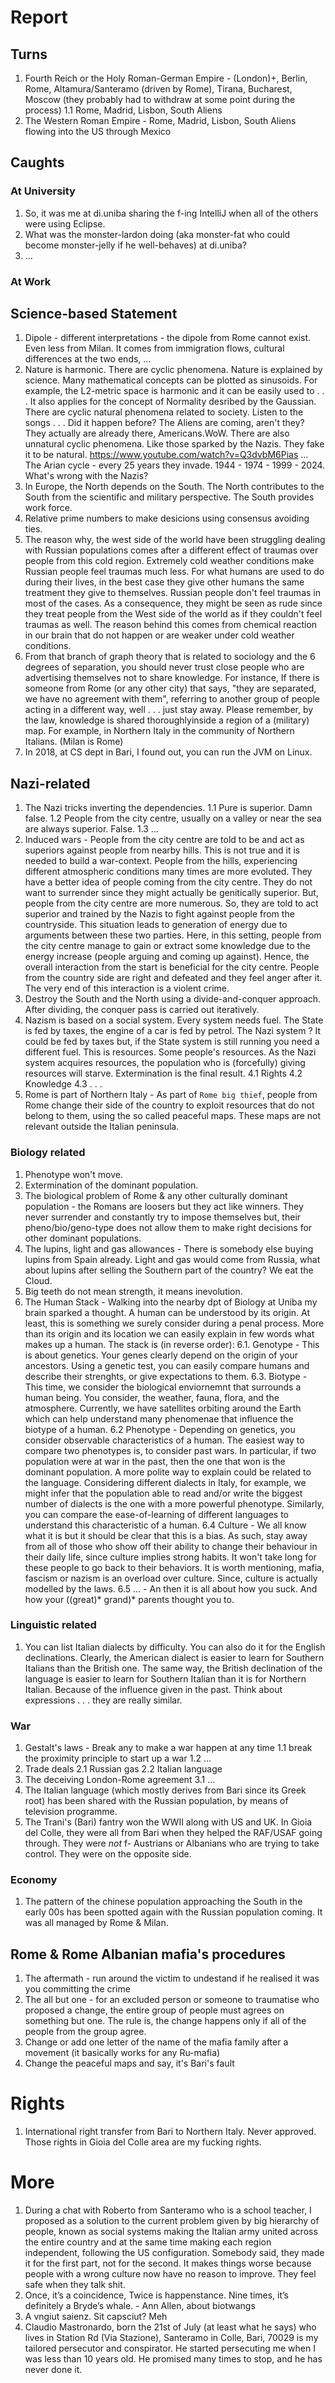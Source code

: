 # Report

## Turns
1. Fourth Reich or the Holy Roman-German Empire - (London)+, Berlin, Rome, Altamura/Santeramo (driven by Rome), Tirana, Bucharest, Moscow (they probably had to withdraw at some point during the process)
	1.1 Rome, Madrid, Lisbon, South Aliens  
2. The Western Roman Empire - Rome, Madrid, Lisbon, South Aliens flowing into the US through Mexico 

## Caughts

### At University
1. So, it was me at di.uniba sharing the f-ing IntelliJ when all of the others were using Eclipse.
2. What was the monster-lardon doing (aka monster-fat who could become monster-jelly if he well-behaves) at di.uniba?
3. ... 

### At Work


## Science-based Statement
1. Dipole - different interpretations - the dipole from Rome cannot exist. Even less from Milan. It comes from immigration flows, cultural differences at the two ends, ... 
2. Nature is harmonic. There are cyclic phenomena.  Nature is explained by science. Many mathematical concepts can be plotted as sinusoids.
	For example, the L2-metric space is harmonic and it can be easily used to . . . It also applies for the concept of Normality desribed by the Gaussian.
	There are cyclic natural phenomena related to society. Listen to the songs . . . Did it happen before? The Aliens are coming, aren't they?
	They actually are already there, Americans.WoW.
	There are also unnatural cyclic phenomena. Like those sparked by the Nazis. They fake it to be natural. 
	https://www.youtube.com/watch?v=Q3dvbM6Pias ... The Arian cycle - every 25 years they invade. 1944 - 1974 - 1999 - 2024. What's wrong with the Nazis?
3. In Europe, the North depends on the South. The North contributes to the South from the scientific and military perspective. The South provides work force. 
4. Relative prime numbers to make desicions using consensus avoiding ties. 
5. The reason why, the west side of the world have been struggling dealing with Russian populations comes after a different effect of traumas over people from this cold region. Extremely cold weather conditions make Russian people feel traumas much less. For what humans are used to do during their lives, in the best case they give other humans the same treatment they give to themselves. Russian people don't feel traumas in most of the cases. As a consequence, they might be seen as rude since they treat people from the West side of the world as if they couldn't feel traumas as well. The reason behind this comes from chemical reaction in our brain that do not happen or are weaker under cold weather conditions.
6. From that branch of graph theory that is related to sociology and the 6 degrees of separation, you should never trust close people who are advertising themselves not to share knowledge. For instance, If there is someone from Rome (or any other city) that says, "they are separated, we have no agreement with them", referring to another group of people acting in a different way, well . . . just stay away. Please remember, by the law, knowledge is shared thoroughlyinside a region of a (military) map. For example, in Northern Italy in the community of Northern Italians. (Milan is Rome)
7. In 2018, at CS dept in Bari, I found out, you can run the JVM on Linux. 

## Nazi-related 
1. The Nazi tricks inverting the dependencies.
	1.1 Pure is superior. Damn false.
	1.2 People from the city centre, usually on a valley or near the sea are always superior. False.
	1.3 ...
2. Induced wars - People from the city centre are told to be and act as superiors against people from nearby hills. This is not true and it is needed to 
	build a war-context. People from the hills, experiencing different atmospheric conditions many times are more evoluted. They have a better idea of 
	people coming from the city centre. They do not want to surrender since they might actually be genitically superior. But, people from the city 
	centre are more numerous. So, they are told to act superior and trained by the Nazis to fight against people from the countryside. 
	This situation leads to generation of energy due to arguments between these two parties. Here, in this setting, people from the city centre manage
	to gain or extract some knowledge due to the energy increase (people arguing and coming up against). 
	Hence, the overall interaction from the start is beneficial for the city centre. People from the country side are right and  defeated 
	and they feel anger after it. The very end of this interaction is a violent crime.
3. Destroy the South and the North using a divide-and-conquer approach. After dividing, the conquer pass is carried out iteratively.
4. Nazism is based on a social system. Every system needs fuel. The State is fed by taxes, the engine of a car is fed by petrol. The Nazi system ? It could be fed by taxes but, if the State system is still running you need a different fuel. This is resources. Some people's resources. As the Nazi system acquires resources, the population who is (forcefully) giving resources will starve. Extermination is the final result.
	4.1 Rights
	4.2 Knowledge
	4.3 . . .   
5. Rome is part of Northern Italy - As part of `Rome big thief`, people from Rome change their side of the country to exploit resources that do not belong to them, using the so called peaceful maps. These maps are not relevant outside the Italian peninsula.

### Biology related
1. Phenotype won't move.
2. Extermination of the dominant population.
3. The biological problem of Rome & any other culturally dominant population - the Romans are loosers but they act like winners. They never surrender and constantly try to impose themselves but, their pheno/bio/geno-type does not allow them to make right decisions for other dominant populations.
4. The lupins, light and gas allowances - There is somebody else buying lupins from Spain already. Light and gas would come from Russia, what about lupins after selling the Southern part of the country? We eat the Cloud.
5. Big teeth do not mean strength, it means inevolution.
6. The Human Stack - Walking into the nearby dpt of Biology at Uniba my brain sparked a thought. A human can be understood by its origin. At least, this is something we surely consider during a penal process. More than its origin and its location we can easily explain in few words what makes up a human. The stack is (in reverse order):
	6.1. Genotype - This is about genetics. Your genes clearly depend on the origin of your ancestors. Using a genetic test, you can easily compare humans and describe their strenghts, or give expectations to them.
	6.3. Biotype - This time, we consider the biological enviornemnt that surrounds a human being. You consider, the weather, fauna, flora, and the atmosphere. Currently, we have satellites orbiting around the Earth which can help understand many phenomenae that influence the biotype of a human.
	6.2 Phenotype - Depending on genetics, you consider observable characteristics of a human. The easiest way to compare two phenotypes is, to consider past wars. In particular, if two population were at war in the past, then the one that won is the dominant population. A more polite way to explain could be related to the language. Considering different dialects in Italy, for example, we might infer that the population able to read and/or write the biggest number of dialects is the one with a more powerful phenotype. Similarly, you can compare the ease-of-learning of different languages to understand this characteristic of a human.
	6.4 Culture - We all know what it is but it should be clear that this is a bias. As such, stay away from all of those who show off their ability to change their behaviour in their daily life, since culture implies strong habits. It won't take long for these people to go back to their behaviors. It is worth mentioning, mafia, fascism or nazism is an overload over culture. Since, culture is actually modelled by the laws.
	6.5 ... - An then it is all about how you suck. And how your ((great)* grand)* parents thought you to.
 
### Linguistic related
1. You can list Italian dialects by difficulty. You can also do it for the English declinations. Clearly, the American dialect is easier to learn for Southern Italians than the British one. The same way, the British declination of the language is easier to learn for Southern Italian than it is for Northern Italian. Because of the influence given in the past. Think about expressions . . . they are really similar.

### War
1. Gestalt's laws - Break any to make a war happen at any time
	1.1 break the proximity principle to start up a war 
	1.2 ...
2. Trade deals
	2.1 Russian gas
	2.2 Italian language 
3. The deceiving London-Rome agreement
	3.1 ...
4. The Italian language (which mostly derives from Bari since its Greek root) has been shared with the Russian population, by means of television programme.
5. The Trani's (Bari) fantry won the WWII along with US and UK. In Gioia del Colle, they were all from Bari when they helped the RAF/USAF going through. They were *not* f- Austrians or Albanians who are trying to take control. They were on the opposite side.

### Economy 
1. The pattern of the chinese population approaching the South in the early 00s has been spotted again with the Russian population coming. It was all managed by Rome & Milan. 

## Rome & Rome Albanian mafia's procedures 
1. The aftermath - run around the victim to undestand if he realised it was you committing the crime 
2. The all but one - for an excluded person or someone to traumatise who proposed a change, the entire group of people must agrees on something but one. 
	The rule is, the change happens only if all of the people from the group agree.
3. Change or add one letter of the name of the mafia family after a movement (it basically works for any Ru-mafia) 
4. Change the peaceful maps and say, it's Bari's fault 

# Rights
1. International right transfer from Bari to Northern Italy. Never approved. Those rights in Gioia del Colle area are my fucking rights. 

# More
1. During a chat with Roberto from Santeramo who is a school teacher, I proposed as a solution to the current problem given by big hierarchy of people, known as social systems making the Italian army united across the entire country and at the same time making each region independent, following the US configuration. Somebody said, they made it for the first part, not for the second. It makes things worse because people with a wrong culture now have no reason to improve. They feel safe when they talk shit.  
2. Once, it’s a coincidence, Twice is happenstance. Nine times, it’s definitely a Bryde’s whale. - Ann Allen, about biotwangs
3. A vngiut saienz. Sit capsciut? Meh
4. Claudio Mastronardo, born the 21st of July (at least what he says) who lives in Station Rd (Via Stazione), Santeramo in Colle, Bari, 70029 is my tailored persecutor and conspirator. He started persecuting me when I was less than 10 years old. He promised many times to stop, and he has never done it.

